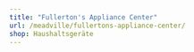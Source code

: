```yaml
---
title: "Fullerton's Appliance Center"
url: /meadville/fullertons-appliance-center/
shop: Haushaltsgeräte
---
```

